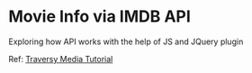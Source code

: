 # Movie Info via IMDB API

Exploring how API works with the help of JS and JQuery plugin

Ref: [Traversy Media Tutorial](https://www.youtube.com/watch?v=YsPqjYGauns)
